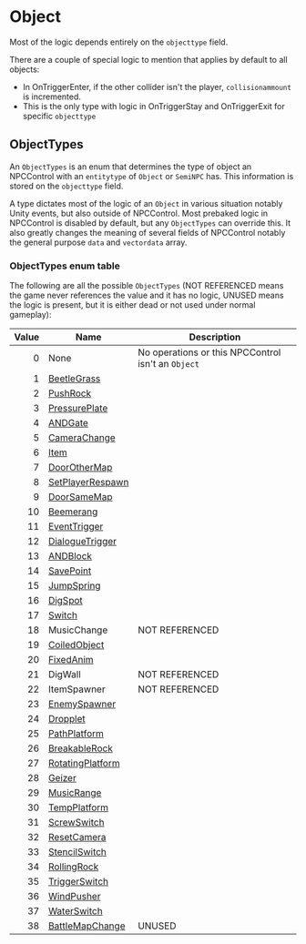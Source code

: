 # Object
Most of the logic depends entirely on the `objecttype` field.

There are a couple of special logic to mention that applies by default to all objects:
- In OnTriggerEnter, if the other collider isn't the player, `collisionammount` is incremented.
- This is the only type with logic in OnTriggerStay and OnTriggerExit for specific `objecttype`

## ObjectTypes
An `ObjectTypes` is an enum that determines the type of object an NPCControl with an `entitytype` of `Object` or `SemiNPC` has. This information is stored on the `objecttype` field.

A type dictates most of the logic of an `Object` in various situation notably Unity events, but also outside of NPCControl. Most prebaked logic in NPCControl is disabled by default, but any `ObjectTypes` can override this. It also greatly changes the meaning of several fields of NPCControl notably the general purpose `data` and `vectordata` array.

### ObjectTypes enum table
The following are all the possible `ObjectTypes` (NOT REFERENCED means the game never references the value and it has no logic, UNUSED means the logic is present, but it is either dead or not used under normal gameplay):

|Value|Name|Description|
|----:|----|----------|
|0|None|No operations or this NPCControl isn't an `Object`|
|1|[BeetleGrass](ObjectTypes/BeetleGrass.md)| |
|2|[PushRock](ObjectTypes/PushRock.md)| |
|3|[PressurePlate](ObjectTypes/PressurePlate.md)| |
|4|[ANDGate](ObjectTypes/ANDGate.md)| |
|5|[CameraChange](ObjectTypes/CameraChange.md)| |
|6|[Item](ObjectTypes/Item.md)| |
|7|[DoorOtherMap](ObjectTypes/DoorOtherMap.md)| |
|8|[SetPlayerRespawn](ObjectTypes/SetPlayerRespawn.md)| |
|9|[DoorSameMap](ObjectTypes/DoorSameMap.md)| |
|10|[Beemerang](ObjectTypes/Beemerang.md)| |
|11|[EventTrigger](ObjectTypes/EventTrigger.md)| |
|12|[DialogueTrigger](ObjectTypes/DialogueTrigger.md)| |
|13|[ANDBlock](ObjectTypes/ANDBlock.md)| |
|14|[SavePoint](ObjectTypes/SavePoint.md)| |
|15|[JumpSpring](ObjectTypes/JumpSpring.md)| |
|16|[DigSpot](ObjectTypes/DigSpot.md)| |
|17|[Switch](ObjectTypes/Switch.md)| |
|18|MusicChange|NOT REFERENCED|
|19|[CoiledObject](ObjectTypes/CoiledObject.md)| |
|20|[FixedAnim](ObjectTypes/FixedAnim.md)| |
|21|DigWall|NOT REFERENCED|
|22|ItemSpawner|NOT REFERENCED|
|23|[EnemySpawner](ObjectTypes/EnemySpawner.md)| |
|24|[Dropplet](ObjectTypes/Dropplet.md)| |
|25|[PathPlatform](ObjectTypes/PathPlatform.md)| |
|26|[BreakableRock](ObjectTypes/BreakableRock.md)| |
|27|[RotatingPlatform](ObjectTypes/RotatingPlatform.md)| |
|28|[Geizer](ObjectTypes/Geizer.md)| |
|29|[MusicRange](ObjectTypes/MusicRange.md)| |
|30|[TempPlatform](ObjectTypes/TempPlatform.md)| |
|31|[ScrewSwitch](ObjectTypes/ScrewSwitch.md)| |
|32|[ResetCamera](ObjectTypes/ResetCamera.md)| |
|33|[StencilSwitch](ObjectTypes/StencilSwitch.md)| |
|34|[RollingRock](ObjectTypes/RollingRock.md)| |
|35|[TriggerSwitch](ObjectTypes/TriggerSwitch.md)| |
|36|[WindPusher](ObjectTypes/WindPusher.md)| |
|37|[WaterSwitch](ObjectTypes/WaterSwitch.md)| |
|38|[BattleMapChange](ObjectTypes/BattleMapChange.md)|UNUSED|